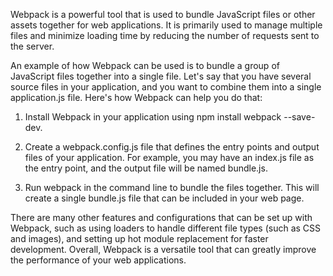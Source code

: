 

Webpack is a powerful tool that is used to bundle JavaScript files or other assets together for web applications. It is primarily used to manage multiple files and minimize loading time by reducing the number of requests sent to the server.

An example of how Webpack can be used is to bundle a group of JavaScript files together into a single file. Let's say that you have several source files in your application, and you want to combine them into a single application.js file. Here's how Webpack can help you do that:

1. Install Webpack in your application using npm install webpack --save-dev.

2. Create a webpack.config.js file that defines the entry points and output files of your application. For example, you may have an index.js file as the entry point, and the output file will be named bundle.js.

3. Run webpack in the command line to bundle the files together. This will create a single bundle.js file that can be included in your web page.

There are many other features and configurations that can be set up with Webpack, such as using loaders to handle different file types (such as CSS and images), and setting up hot module replacement for faster development. Overall, Webpack is a versatile tool that can greatly improve the performance of your web applications.